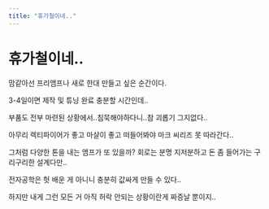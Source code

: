 ```yaml
---
title: "휴가철이네.."
---
```

# 휴가철이네..

맘같아선 프리앰프나 새로 한대 만들고 싶은 순간이다.

3-4일이면 제작 및 튜닝 완료 충분할 시간인데..

부품도 전부 마련된 상황에서..침묵해야하다니..참 괴롭기 그지없다..

아무리 렉티파이어가 좋고 마샬이 좋고 떠들어봐야 마크 씨리즈 못 따라간다..

그처럼 다양한 톤을 내는 앰프가 또 있을까? 회로는 분명 지저분하고 돈 좀 들어가는 구리구리한 설계다만..

전자공학은 헛 배운 게 아니니 충분히 값싸게 만들 수 있다..

하지만 내게 그런 모든 거 아직 허락 안되는 상황이란게 짜증날 뿐이지..

 

